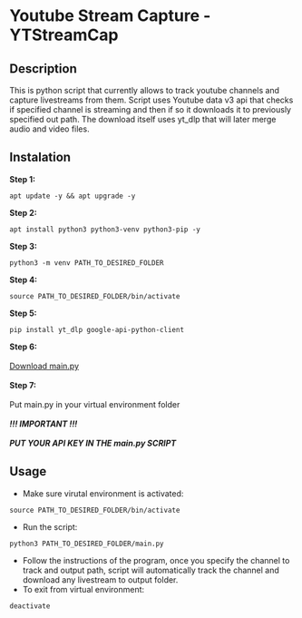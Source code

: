 # Youtube Stream Capture - YTStreamCap
## Description
This is python script that currently allows to track youtube channels and capture livestreams from them. Script uses Youtube data v3 api that checks if specified channel is streaming and then if so it downloads it to previously specified out path. The download itself uses yt_dlp that will later merge audio and video files.
## Instalation
**Step 1:**
```
apt update -y && apt upgrade -y
```
**Step 2:**
```
apt install python3 python3-venv python3-pip -y
```
**Step 3:**
```
python3 -m venv PATH_TO_DESIRED_FOLDER
```
**Step 4:**
```
source PATH_TO_DESIRED_FOLDER/bin/activate
```
**Step 5:**
```
pip install yt_dlp google-api-python-client
```
**Step 6:**<br />
<br />[Download main.py](https://github.com/HomicideFreak/YTStreamCap/releases/download/Releases/main.py)<br />
<br />**Step 7:**<br />
<br />Put main.py in your virtual environment folder<br />
<br /> **_!!! IMPORTANT !!!_**<br />
<br />**_PUT YOUR API KEY IN THE main.py SCRIPT_**<br />

## Usage
* Make sure virutal environment is activated: 
```
source PATH_TO_DESIRED_FOLDER/bin/activate
```
* Run the script: 
```
python3 PATH_TO_DESIRED_FOLDER/main.py
```
* Follow the instructions of the program, once you specify the channel to track and output path, script will automatically track the channel and download any livestream to output folder.
* To exit from virtual environment: 
```
deactivate
```


